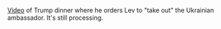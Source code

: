 <a href="https://www.youtube.com/watch?v=Q7sSF4OORzc">Video</a> of Trump dinner where he orders Lev to "take out" the Ukrainian ambassador. It's still processing. 
